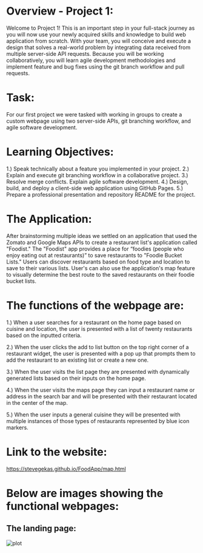 # Overview - Project 1:
Welcome to Project 1! This is an important step in your full-stack journey as you will now use your newly acquired skills and knowledge to build web application from scratch. With your team, you will conceive and execute a design that solves a real-world problem by integrating data received from multiple server-side API requests. Because you will be working collaboratively, you will learn agile development methodologies and implement feature and bug fixes using the git branch workflow and pull requests.

# Task:

For our first project we were tasked with working in groups to create a custom webpage using two server-side APIs, git branching workflow, and agile software development.

# Learning Objectives:

1.) Speak technically about a feature you implemented in your project.
2.) Explain and execute git branching workflow in a collaborative project. 
3.) Resolve merge conflicts. Explain agile software development. 
4.) Design, build, and deploy a client-side web application using GitHub Pages. 
5.) Prepare a professional presentation and repository README for the project.

# The Application:

After brainstorming multiple ideas we settled on an application that used the Zomato and Google Maps APIs to create a restaurant list's application called "Foodist."
The "Foodist" app provides a place for “foodies (people who enjoy eating out at restaurants)” to save restaurants to "Foodie Bucket Lists." Users can discover restaurants based on food type and location to save to their various lists. User's can also use the application's map feature to visually determine the best route to the saved restaurants on their foodie bucket lists.  


# The functions of the webpage are:

1.) When a user searches for a restaurant on the home page based on cuisine and location, the user is presented with a list of twenty restaurants based on the inputted criteria.

2.) When the user clicks the add to list button on the top right corner of a restaurant widget, the user is presented with a pop up that prompts them to add the restaurant to an existing list or create a new one.

3.) When the user visits the list page they are presented with dynamically generated lists based on their inputs on the home page.

4.) When the user visits the maps page they can input a restaurant name or address in the search bar and will be presented with their restaurant located in the center of the map.

5.) When the user inputs a general cuisine they will be presented with multiple instances of those types of restaurants represented by blue icon markers.

# Link to the website:

https://stevegekas.github.io/FoodApp/map.html

# Below are images showing the functional webpages:

## The landing page:

![plot](./assets/images/placeholder.jpeg)

